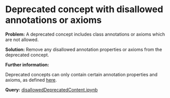 # Deprecated concept with disallowed annotations or axioms

**Problem:** A deprecated concept includes class annotations or axioms which are not allowed.

**Solution:** Remove any disallowed annotation properties or axioms from the deprecated concept.

**Further information:**

Deprecated concepts can only contain certain annotation properties and axioms, as defined [here](https://edamontologydocs.readthedocs.io/en/latest/developers_guide.html#deprecating-concepts).


**Query:** [disallowedDeprecatedContent.ipynb](https://github.com/edamontology/edamverify/blob/master/queries/disallowedDeprecatedContent.ipynb)

